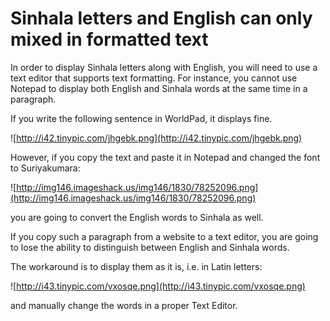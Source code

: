

# Sinhala letters and English can only mixed in formatted text #

In order to display Sinhala letters along with English, you will need to use a text editor that supports text formatting. For instance, you cannot use Notepad to display both English and Sinhala words at the same time in a paragraph.

If you write the following sentence in WorldPad, it displays fine.

![http://i42.tinypic.com/jhgebk.png](http://i42.tinypic.com/jhgebk.png)

However, if you copy the text and paste it in Notepad and changed the font to Suriyakumara:

![http://img146.imageshack.us/img146/1830/78252096.png](http://img146.imageshack.us/img146/1830/78252096.png)

you are going to convert the English words to Sinhala as well.

If you copy such a paragraph from a website to a text editor, you are going to lose the ability to distinguish between English and Sinhala words.

The workaround is to display them as it is, i.e. in Latin letters:

![http://i43.tinypic.com/vxosqe.png](http://i43.tinypic.com/vxosqe.png)

and manually change the words in a proper Text Editor.